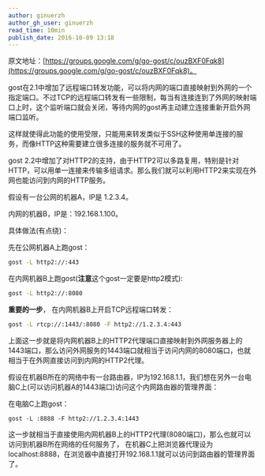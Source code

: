 ```yaml
---
author: ginuerzh
author_gh_user: ginuerzh
read_time: 10min
publish_date: 2016-10-09 13:18
---
```


原文地址：[https://groups.google.com/g/go-gost/c/ouzBXF0Fqk8](https://groups.google.com/g/go-gost/c/ouzBXF0Fqk8)。

gost在2.1中增加了远程端口转发功能，可以将内网的端口直接映射到外网的一个指定端口。不过TCP的远程端口转发有一些限制，每当有连接连到了外网的映射端口上时，这个监听端口就会关闭，等待内网的gost再主动建立连接重新开启外网端口监听。

这样就使得此功能的使用受限，只能用来转发类似于SSH这种使用单连接的服务，而像HTTP这种需要建立很多连接的服务就不可用了。

gost 2.2中增加了对HTTP2的支持，由于HTTP2可以多路复用，特别是针对HTTP，可以用单一连接来传输多组请求。那么我们就可以利用HTTP2来实现在外网也能访问到内网的HTTP服务。

假设有一台公网的机器A，IP是 1.2.3.4。

内网的机器B，IP是：192.168.1.100。

具体做法(有点绕)：

先在公网机器A上跑gost：

```bash
gost -L http2://:443
```

在内网机器B上跑gost(**注意**这个gost一定要是http2模式):

```bash
gost -L http2://:8080
```

**重要的一步**， 在内网机器B上开启TCP远程端口转发：

```bash
gost -L rtcp://:1443/:8080 -F http2://1.2.3.4:443
```

上面这一步就是将内网机器B上的HTTP2代理端口直接映射到外网服务器上的1443端口，那么访问外网服务的1443端口就相当于访问内网的8080端口，也就相当于在外网直接访问到内网的HTTP2代理。

假设在机器B所在的网络中有一台路由器，IP为192.168.1.1，我们想在另外一台电脑C上(可以访问机器A的1443端口)访问这个内网路由器的管理界面：

在电脑C上跑gost：

```
gost -L :8888 -F http2://1.2.3.4:1443
```

这一步就相当于直接使用内网机器B上的HTTP2代理(8080端口)，那么也就可以访问到机器B所在网络的任何服务了，
在机器C上把浏览器代理设为localhost:8888，在浏览器中直接打开192.168.1.1就可以访问到路由器的管理界面了。

